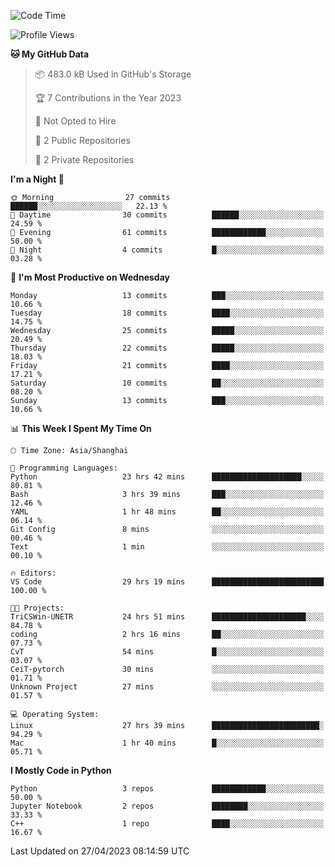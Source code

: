 <!--START_SECTION:waka-->
![Code Time](http://img.shields.io/badge/Code%20Time-88%20hrs%2013%20mins-blue)

![Profile Views](http://img.shields.io/badge/Profile%20Views-75-blue)

**🐱 My GitHub Data** 

> 📦 483.0 kB Used in GitHub's Storage 
 > 
> 🏆 7 Contributions in the Year 2023
 > 
> 🚫 Not Opted to Hire
 > 
> 📜 2 Public Repositories 
 > 
> 🔑 2 Private Repositories 
 > 
**I'm a Night 🦉** 

```text
🌞 Morning                27 commits          ██████░░░░░░░░░░░░░░░░░░░   22.13 % 
🌆 Daytime                30 commits          ██████░░░░░░░░░░░░░░░░░░░   24.59 % 
🌃 Evening                61 commits          ████████████░░░░░░░░░░░░░   50.00 % 
🌙 Night                  4 commits           █░░░░░░░░░░░░░░░░░░░░░░░░   03.28 % 
```
📅 **I'm Most Productive on Wednesday** 

```text
Monday                   13 commits          ███░░░░░░░░░░░░░░░░░░░░░░   10.66 % 
Tuesday                  18 commits          ████░░░░░░░░░░░░░░░░░░░░░   14.75 % 
Wednesday                25 commits          █████░░░░░░░░░░░░░░░░░░░░   20.49 % 
Thursday                 22 commits          █████░░░░░░░░░░░░░░░░░░░░   18.03 % 
Friday                   21 commits          ████░░░░░░░░░░░░░░░░░░░░░   17.21 % 
Saturday                 10 commits          ██░░░░░░░░░░░░░░░░░░░░░░░   08.20 % 
Sunday                   13 commits          ███░░░░░░░░░░░░░░░░░░░░░░   10.66 % 
```


📊 **This Week I Spent My Time On** 

```text
🕑︎ Time Zone: Asia/Shanghai

💬 Programming Languages: 
Python                   23 hrs 42 mins      ████████████████████░░░░░   80.81 % 
Bash                     3 hrs 39 mins       ███░░░░░░░░░░░░░░░░░░░░░░   12.46 % 
YAML                     1 hr 48 mins        ██░░░░░░░░░░░░░░░░░░░░░░░   06.14 % 
Git Config               8 mins              ░░░░░░░░░░░░░░░░░░░░░░░░░   00.46 % 
Text                     1 min               ░░░░░░░░░░░░░░░░░░░░░░░░░   00.10 % 

🔥 Editors: 
VS Code                  29 hrs 19 mins      █████████████████████████   100.00 % 

🐱‍💻 Projects: 
TriCSWin-UNETR           24 hrs 51 mins      █████████████████████░░░░   84.78 % 
coding                   2 hrs 16 mins       ██░░░░░░░░░░░░░░░░░░░░░░░   07.73 % 
CvT                      54 mins             █░░░░░░░░░░░░░░░░░░░░░░░░   03.07 % 
CeiT-pytorch             30 mins             ░░░░░░░░░░░░░░░░░░░░░░░░░   01.71 % 
Unknown Project          27 mins             ░░░░░░░░░░░░░░░░░░░░░░░░░   01.57 % 

💻 Operating System: 
Linux                    27 hrs 39 mins      ████████████████████████░   94.29 % 
Mac                      1 hr 40 mins        █░░░░░░░░░░░░░░░░░░░░░░░░   05.71 % 
```

**I Mostly Code in Python** 

```text
Python                   3 repos             ████████████░░░░░░░░░░░░░   50.00 % 
Jupyter Notebook         2 repos             ████████░░░░░░░░░░░░░░░░░   33.33 % 
C++                      1 repo              ████░░░░░░░░░░░░░░░░░░░░░   16.67 % 
```




 Last Updated on 27/04/2023 08:14:59 UTC
<!--END_SECTION:waka-->
